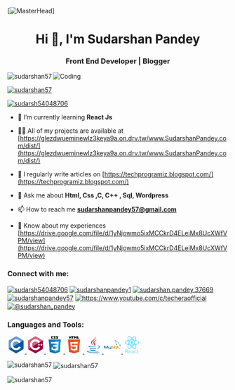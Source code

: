 [![MasterHead](https://encrypted-tbn0.gstatic.com/images?q=tbn:ANd9GcTAU4wjqZIJ3b_1R4pF3wuWt8X_X5nf-0bDrA&usqp=CAU)]
<h1 align="center">Hi 👋, I'm Sudarshan Pandey</h1>
<h3 align="center">Front End Developer | Blogger</h3>

<img align="right" alt="Coding" width="400" src="https://globaleducation.s3.ap-south-1.amazonaws.com/globaledu/gif/front-end-development.gif">

<p align="left"> <img src="https://komarev.com/ghpvc/?username=sudarshan57&label=Profile%20views&color=0e75b6&style=flat" alt="sudarshan57" /> </p>

<p align="left"> <a href="https://github.com/ryo-ma/github-profile-trophy"><img src="https://github-profile-trophy.vercel.app/?username=sudarshan57" alt="sudarshan57" /></a> </p>

<p align="left"> <a href="https://twitter.com/sudarsh54048706" target="blank"><img src="https://img.shields.io/twitter/follow/sudarsh54048706?logo=twitter&style=for-the-badge" alt="sudarsh54048706" /></a> </p>

- 🌱 I’m currently learning **React Js**

- 👨‍💻 All of my projects are available at [https://glezdwueminewlz3keya9a.on.drv.tw/www.SudarshanPandey.com/dist/](https://glezdwueminewlz3keya9a.on.drv.tw/www.SudarshanPandey.com/dist/)

- 📝 I regularly write articles on [https://techprogramiz.blogspot.com/](https://techprogramiz.blogspot.com/)

- 💬 Ask me about **Html, Css ,C, C++ , Sql, Wordpress**

- 📫 How to reach me **sudarshanpandey57@gmail.com**

- 📄 Know about my experiences [https://drive.google.com/file/d/1yNjowmo5ixMCCkrD4ELeiMx8UcXWfVPM/view](https://drive.google.com/file/d/1yNjowmo5ixMCCkrD4ELeiMx8UcXWfVPM/view)

<h3 align="left">Connect with me:</h3>
<p align="left">
<a href="https://twitter.com/sudarsh54048706" target="blank"><img align="center" src="https://raw.githubusercontent.com/rahuldkjain/github-profile-readme-generator/master/src/images/icons/Social/twitter.svg" alt="sudarsh54048706" height="30" width="40" /></a>
<a href="https://linkedin.com/in/sudarshanpandey1" target="blank"><img align="center" src="https://raw.githubusercontent.com/rahuldkjain/github-profile-readme-generator/master/src/images/icons/Social/linked-in-alt.svg" alt="sudarshanpandey1" height="30" width="40" /></a>
<a href="https://fb.com/sudarshan.pandey.37669" target="blank"><img align="center" src="https://raw.githubusercontent.com/rahuldkjain/github-profile-readme-generator/master/src/images/icons/Social/facebook.svg" alt="sudarshan.pandey.37669" height="30" width="40" /></a>
<a href="https://instagram.com/sudarshanpandey57" target="blank"><img align="center" src="https://raw.githubusercontent.com/rahuldkjain/github-profile-readme-generator/master/src/images/icons/Social/instagram.svg" alt="sudarshanpandey57" height="30" width="40" /></a>
<a href="https://www.youtube.com/c/https://www.youtube.com/c/techeraofficial" target="blank"><img align="center" src="https://raw.githubusercontent.com/rahuldkjain/github-profile-readme-generator/master/src/images/icons/Social/youtube.svg" alt="https://www.youtube.com/c/techeraofficial" height="30" width="40" /></a>
<a href="https://www.hackerrank.com/@sudarshan_pandey" target="blank"><img align="center" src="https://raw.githubusercontent.com/rahuldkjain/github-profile-readme-generator/master/src/images/icons/Social/hackerrank.svg" alt="@sudarshan_pandey" height="30" width="40" /></a>
</p>

<h3 align="left">Languages and Tools:</h3>
<p align="left"> <a href="https://www.cprogramming.com/" target="_blank" rel="noreferrer"> <img src="https://raw.githubusercontent.com/devicons/devicon/master/icons/c/c-original.svg" alt="c" width="40" height="40"/> </a> <a href="https://www.w3schools.com/cpp/" target="_blank" rel="noreferrer"> <img src="https://raw.githubusercontent.com/devicons/devicon/master/icons/cplusplus/cplusplus-original.svg" alt="cplusplus" width="40" height="40"/> </a> <a href="https://www.w3schools.com/css/" target="_blank" rel="noreferrer"> <img src="https://raw.githubusercontent.com/devicons/devicon/master/icons/css3/css3-original-wordmark.svg" alt="css3" width="40" height="40"/> </a> <a href="https://www.w3.org/html/" target="_blank" rel="noreferrer"> <img src="https://raw.githubusercontent.com/devicons/devicon/master/icons/html5/html5-original-wordmark.svg" alt="html5" width="40" height="40"/> </a> <a href="https://www.java.com" target="_blank" rel="noreferrer"> <img src="https://raw.githubusercontent.com/devicons/devicon/master/icons/java/java-original.svg" alt="java" width="40" height="40"/> </a> <a href="https://www.mysql.com/" target="_blank" rel="noreferrer"> <img src="https://raw.githubusercontent.com/devicons/devicon/master/icons/mysql/mysql-original-wordmark.svg" alt="mysql" width="40" height="40"/> </a> <a href="https://reactjs.org/" target="_blank" rel="noreferrer"> <img src="https://raw.githubusercontent.com/devicons/devicon/master/icons/react/react-original-wordmark.svg" alt="react" width="40" height="40"/> </a> </p>

<p><img align="left" src="https://github-readme-stats.vercel.app/api/top-langs?username=sudarshan57&show_icons=true&locale=en&layout=compact" alt="sudarshan57" /></p>

<p>&nbsp;<img align="center" src="https://github-readme-stats.vercel.app/api?username=sudarshan57&show_icons=true&locale=en" alt="sudarshan57" /></p>

<p><img align="center" src="https://github-readme-streak-stats.herokuapp.com/?user=sudarshan57&" alt="sudarshan57" /></p>
